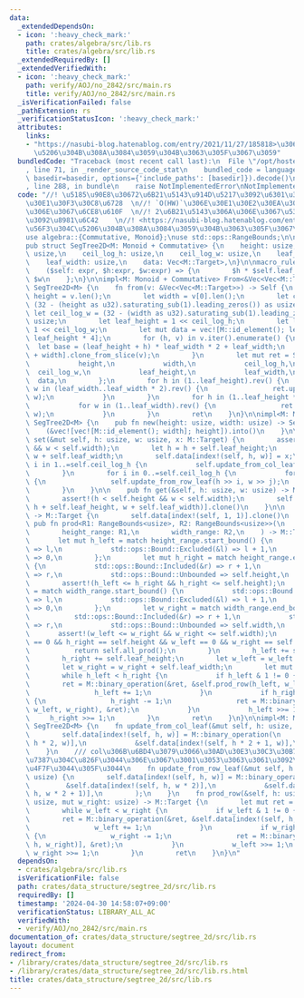 ```yaml
---
data:
  _extendedDependsOn:
  - icon: ':heavy_check_mark:'
    path: crates/algebra/src/lib.rs
    title: crates/algebra/src/lib.rs
  _extendedRequiredBy: []
  _extendedVerifiedWith:
  - icon: ':heavy_check_mark:'
    path: verify/AOJ/no_2842/src/main.rs
    title: verify/AOJ/no_2842/src/main.rs
  _isVerificationFailed: false
  _pathExtension: rs
  _verificationStatusIcon: ':heavy_check_mark:'
  attributes:
    links:
    - "https://nasubi-blog.hatenablog.com/entry/2021/11/27/185818>\u306E\u56F3\u304C\
      \u5206\u304B\u308A\u3084\u3059\u304B\u3063\u305F\u3067\u3059"
  bundledCode: "Traceback (most recent call last):\n  File \"/opt/hostedtoolcache/Python/3.10.14/x64/lib/python3.10/site-packages/onlinejudge_verify/documentation/build.py\"\
    , line 71, in _render_source_code_stat\n    bundled_code = language.bundle(stat.path,\
    \ basedir=basedir, options={'include_paths': [basedir]}).decode()\n  File \"/opt/hostedtoolcache/Python/3.10.14/x64/lib/python3.10/site-packages/onlinejudge_verify/languages/rust.py\"\
    , line 288, in bundle\n    raise NotImplementedError\nNotImplementedError\n"
  code: "//! \u5185\u90E8\u30672\u6B21\u5143\u914D\u5217\u3092\u6301\u3064\u30BB\u30B0\
    \u30E1\u30F3\u30C8\u6728  \n//! `O(HW)`\u306E\u30E1\u30E2\u30EA\u3092\u4F7F\u3046\
    \u306E\u3067\u6CE8\u610F  \n//! 2\u6B21\u5143\u306A\u306E\u3067\u53EF\u63DB\u6027\
    \u3092\u8981\u6C42    \n//! <https://nasubi-blog.hatenablog.com/entry/2021/11/27/185818>\u306E\
    \u56F3\u304C\u5206\u304B\u308A\u3084\u3059\u304B\u3063\u305F\u3067\u3059  \n\n\
    use algebra::{Commutative, Monoid};\nuse std::ops::RangeBounds;\n\n#[derive(Debug)]\n\
    pub struct SegTree2D<M: Monoid + Commutative> {\n    height: usize,\n    width:\
    \ usize,\n    ceil_log_h: usize,\n    ceil_log_w: usize,\n    leaf_height: usize,\n\
    \    leaf_width: usize,\n    data: Vec<M::Target>,\n}\n\nmacro_rules! index {\n\
    \    ($self: expr, $h:expr, $w:expr) => {\n        $h * $self.leaf_width * 2 +\
    \ $w\n    };\n}\n\nimpl<M: Monoid + Commutative> From<&Vec<Vec<M::Target>>> for\
    \ SegTree2D<M> {\n    fn from(v: &Vec<Vec<M::Target>>) -> Self {\n        let\
    \ height = v.len();\n        let width = v[0].len();\n        let ceil_log_h =\
    \ (32 - (height as u32).saturating_sub(1).leading_zeros()) as usize;\n       \
    \ let ceil_log_w = (32 - (width as u32).saturating_sub(1).leading_zeros()) as\
    \ usize;\n        let leaf_height = 1 << ceil_log_h;\n        let leaf_width =\
    \ 1 << ceil_log_w;\n        let mut data = vec![M::id_element(); leaf_width *\
    \ leaf_height * 4];\n        for (h, v) in v.iter().enumerate() {\n          \
    \  let base = (leaf_height + h) * leaf_width * 2 + leaf_width;\n            data[base..base\
    \ + width].clone_from_slice(v);\n        }\n        let mut ret = SegTree2D {\n\
    \            height,\n            width,\n            ceil_log_h,\n          \
    \  ceil_log_w,\n            leaf_height,\n            leaf_width,\n          \
    \  data,\n        };\n        for h in (1..leaf_height).rev() {\n            for\
    \ w in (leaf_width..leaf_width * 2).rev() {\n                ret.update_from_col_leaf(h,\
    \ w);\n            }\n        }\n        for h in (1..leaf_height * 2).rev() {\n\
    \            for w in (1..leaf_width).rev() {\n                ret.update_from_row_leaf(h,\
    \ w);\n            }\n        }\n        ret\n    }\n}\n\nimpl<M: Monoid + Commutative>\
    \ SegTree2D<M> {\n    pub fn new(height: usize, width: usize) -> Self {\n    \
    \    (&vec![vec![M::id_element(); width]; height]).into()\n    }\n\n    pub fn\
    \ set(&mut self, h: usize, w: usize, x: M::Target) {\n        assert!(h < self.height\
    \ && w < self.width);\n        let h = h + self.leaf_height;\n        let w =\
    \ w + self.leaf_width;\n        self.data[index!(self, h, w)] = x;\n        for\
    \ i in 1..=self.ceil_log_h {\n            self.update_from_col_leaf(h >> i, w);\n\
    \        }\n        for i in 0..=self.ceil_log_h {\n            for j in 1..=self.ceil_log_w\
    \ {\n                self.update_from_row_leaf(h >> i, w >> j);\n            }\n\
    \        }\n    }\n\n    pub fn get(&self, h: usize, w: usize) -> M::Target {\n\
    \        assert!(h < self.height && w < self.width);\n        self.data[index!(self,\
    \ h + self.leaf_height, w + self.leaf_width)].clone()\n    }\n\n    pub fn all_prod(&self)\
    \ -> M::Target {\n        self.data[index!(self, 1, 1)].clone()\n    }\n\n   \
    \ pub fn prod<R1: RangeBounds<usize>, R2: RangeBounds<usize>>(\n        &self,\n\
    \        height_range: R1,\n        width_range: R2,\n    ) -> M::Target {\n \
    \       let mut h_left = match height_range.start_bound() {\n            std::ops::Bound::Included(&l)\
    \ => l,\n            std::ops::Bound::Excluded(&l) => l + 1,\n            std::ops::Bound::Unbounded\
    \ => 0,\n        };\n        let mut h_right = match height_range.end_bound()\
    \ {\n            std::ops::Bound::Included(&r) => r + 1,\n            std::ops::Bound::Excluded(&r)\
    \ => r,\n            std::ops::Bound::Unbounded => self.height,\n        };\n\
    \        assert!(h_left <= h_right && h_right <= self.height);\n        let w_left\
    \ = match width_range.start_bound() {\n            std::ops::Bound::Included(&l)\
    \ => l,\n            std::ops::Bound::Excluded(&l) => l + 1,\n            std::ops::Bound::Unbounded\
    \ => 0,\n        };\n        let w_right = match width_range.end_bound() {\n \
    \           std::ops::Bound::Included(&r) => r + 1,\n            std::ops::Bound::Excluded(&r)\
    \ => r,\n            std::ops::Bound::Unbounded => self.width,\n        };\n \
    \       assert!(w_left <= w_right && w_right <= self.width);\n        if h_left\
    \ == 0 && h_right == self.height && w_left == 0 && w_right == self.width {\n \
    \           return self.all_prod();\n        }\n        h_left += self.leaf_height;\n\
    \        h_right += self.leaf_height;\n        let w_left = w_left + self.leaf_width;\n\
    \        let w_right = w_right + self.leaf_width;\n        let mut ret = M::id_element();\n\
    \        while h_left < h_right {\n            if h_left & 1 != 0 {\n        \
    \        ret = M::binary_operation(&ret, &self.prod_row(h_left, w_left, w_right));\n\
    \                h_left += 1;\n            }\n            if h_right & 1 != 0\
    \ {\n                h_right -= 1;\n                ret = M::binary_operation(&self.prod_row(h_right,\
    \ w_left, w_right), &ret);\n            }\n            h_left >>= 1;\n       \
    \     h_right >>= 1;\n        }\n        ret\n    }\n}\n\nimpl<M: Monoid + Commutative>\
    \ SegTree2D<M> {\n    fn update_from_col_leaf(&mut self, h: usize, w: usize) {\n\
    \        self.data[index!(self, h, w)] = M::binary_operation(\n            &self.data[index!(self,\
    \ h * 2, w)],\n            &self.data[index!(self, h * 2 + 1, w)],\n        );\n\
    \    }\n    /// col\u306B\u6BD4\u3079\u3066\u30AD\u30E3\u30C3\u30B7\u30E5\u52B9\
    \u7387\u304C\u826F\u3044\u306E\u3067\u3001\u3053\u3063\u3061\u3092\u591A\u304F\
    \u4F7F\u3044\u305F\u3044\n    fn update_from_row_leaf(&mut self, h: usize, w:\
    \ usize) {\n        self.data[index!(self, h, w)] = M::binary_operation(\n   \
    \         &self.data[index!(self, h, w * 2)],\n            &self.data[index!(self,\
    \ h, w * 2 + 1)],\n        );\n    }\n    fn prod_row(&self, h: usize, mut w_left:\
    \ usize, mut w_right: usize) -> M::Target {\n        let mut ret = M::id_element();\n\
    \        while w_left < w_right {\n            if w_left & 1 != 0 {\n        \
    \        ret = M::binary_operation(&ret, &self.data[index!(self, h, w_left)]);\n\
    \                w_left += 1;\n            }\n            if w_right & 1 != 0\
    \ {\n                w_right -= 1;\n                ret = M::binary_operation(&self.data[index!(self,\
    \ h, w_right)], &ret);\n            }\n            w_left >>= 1;\n           \
    \ w_right >>= 1;\n        }\n        ret\n    }\n}\n"
  dependsOn:
  - crates/algebra/src/lib.rs
  isVerificationFile: false
  path: crates/data_structure/segtree_2d/src/lib.rs
  requiredBy: []
  timestamp: '2024-04-30 14:58:07+09:00'
  verificationStatus: LIBRARY_ALL_AC
  verifiedWith:
  - verify/AOJ/no_2842/src/main.rs
documentation_of: crates/data_structure/segtree_2d/src/lib.rs
layout: document
redirect_from:
- /library/crates/data_structure/segtree_2d/src/lib.rs
- /library/crates/data_structure/segtree_2d/src/lib.rs.html
title: crates/data_structure/segtree_2d/src/lib.rs
---
```

